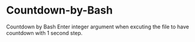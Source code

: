 # Countdown-by-Bash
Countdown by Bash
Enter integer argument when excuting the file to have countdown with 1 second step.
